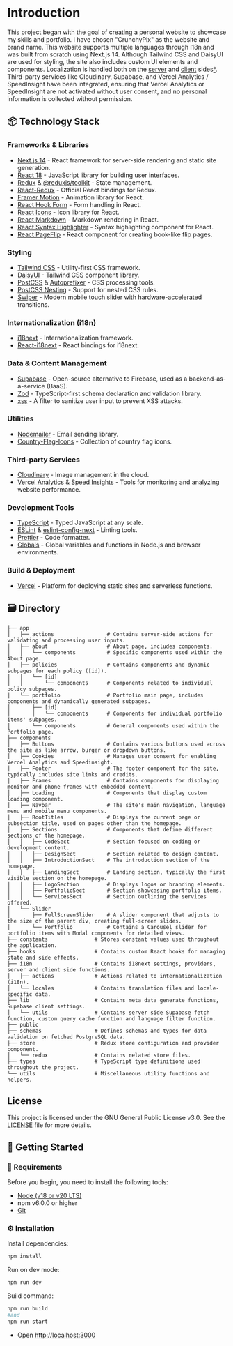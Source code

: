 # Introduction

This project began with the goal of creating a personal website to showcase my skills and portfolio. I have chosen "CrunchyPix" as the website and brand name. This website supports multiple languages through i18n and was built from scratch using Next.js 14. Although Tailwind CSS and DaisyUI are used for styling, the site also includes custom UI elements and components. Localization is handled both on the [server](/i18n/server.ts) and [client](/i18n/client.ts) sides[\*](/i18n/settings.ts). Third-party services like Cloudinary, Supabase, and Vercel Analytics / SpeedInsight have been integrated, ensuring that Vercel Analytics or SpeedInsight are not activated without user consent, and no personal information is collected without permission.

## 📦 Technology Stack

### Frameworks & Libraries

- [Next.js 14](https://nextjs.org) - React framework for server-side rendering and static site generation.
- [React 18](https://reactjs.org) - JavaScript library for building user interfaces.
- [Redux](https://redux.js.org) & [@reduxjs/toolkit](https://redux-toolkit.js.org) - State management.
- [React-Redux](https://react-redux.js.org) - Official React bindings for Redux.
- [Framer Motion](https://www.framer.com/motion/) - Animation library for React.
- [React Hook Form](https://react-hook-form.com) - Form handling in React.
- [React Icons](https://react-icons.github.io/react-icons/) - Icon library for React.
- [React Markdown](https://github.com/remarkjs/react-markdown) - Markdown rendering in React.
- [React Syntax Highlighter](https://github.com/react-syntax-highlighter/react-syntax-highlighter) - Syntax highlighting component for React.
- [React PageFlip](https://www.npmjs.com/package/react-pageflip) - React component for creating book-like flip pages.

### Styling

- [Tailwind CSS](https://tailwindcss.com) - Utility-first CSS framework.
- [DaisyUI](https://daisyui.com) - Tailwind CSS component library.
- [PostCSS](https://postcss.org) & [Autoprefixer](https://github.com/postcss/autoprefixer) - CSS processing tools.
- [PostCSS Nesting](https://github.com/csstools/postcss-nesting) - Support for nested CSS rules.
- [Swiper](https://swiperjs.com/react) - Modern mobile touch slider with hardware-accelerated transitions.

### Internationalization (i18n)

- [i18next](https://www.i18next.com) - Internationalization framework.
- [React-i18next](https://react.i18next.com) - React bindings for i18next.

### Data & Content Management

- [Supabase](https://supabase.com) - Open-source alternative to Firebase, used as a backend-as-a-service (BaaS).
- [Zod](https://zod.dev) - TypeScript-first schema declaration and validation library.
- [xss](https://www.npmjs.com/package/xss) - A filter to sanitize user input to prevent XSS attacks.

### Utilities

- [Nodemailer](https://nodemailer.com) - Email sending library.
- [Country-Flag-Icons](https://github.com/catamphetamine/country-flag-icons) - Collection of country flag icons.

### Third-party Services

- [Cloudinary](https://cloudinary.com) - Image management in the cloud.
- [Vercel Analytics](https://vercel.com/analytics) & [Speed Insights](https://vercel.com/speed-insights) - Tools for monitoring and analyzing website performance.

### Development Tools

- [TypeScript](https://www.typescriptlang.org) - Typed JavaScript at any scale.
- [ESLint](https://eslint.org) & [eslint-config-next](https://nextjs.org/docs/basic-features/eslint) - Linting tools.
- [Prettier](https://prettier.io) - Code formatter.
- [Globals](https://www.npmjs.com/package/globals) - Global variables and functions in Node.js and browser environments.

### Build & Deployment

- [Vercel](https://vercel.com) - Platform for deploying static sites and serverless functions.

## 🗃️ Directory

```
├── app
│   ├── actions                 # Contains server-side actions for validating and processing user inputs.
│   ├── about                   # About page, includes components.
│   │   └── components          # Specific components used within the About page.
│   ├── policies                # Contains components and dynamic subpages for each policy ([id]).
│   │   └── [id]
│   │       └── components      # Components related to individual policy subpages.
│   └── portfolio               # Portfolio main page, includes components and dynamically generated subpages.
│       ├── [id]
│       │   └── components      # Components for individual portfolio items' subpages.
│       └── components          # General components used within the Portfolio page.
├── components
│   ├── Buttons                 # Contains various buttons used across the site as like arrow, burger or dropdown buttons.
│   ├── Cookies                 # Manages user consent for enabling Vercel Analytics and Speedinsight.
│   ├── Footer                  # The footer component for the site, typically includes site links and credits.
│   ├── Frames                  # Contains components for displaying monitor and phone frames with embedded content.
│   ├── Loading                 # Components that display custom loading component.
│   ├── Navbar                  # The site's main navigation, language menu and mobile menu components.
│   ├── RootTitles              # Displays the current page or subsection title, used on pages other than the homepage.
│   ├── Sections                # Components that define different sections of the homepage.
│   │   ├── CodeSect            # Section focused on coding or development content.
│   │   ├── DesignSect          # Section related to design content.
│   │   ├── IntroductionSect    # The introduction section of the homepage.
│   │   ├── LandingSect         # Landing section, typically the first visible section on the homepage.
│   │   ├── LogoSection         # Displays logos or branding elements.
│   │   ├── PortfolioSect       # Section showcasing portfolio items.
│   │   └── ServicesSect        # Section outlining the services offered.
│   └── Slider
│       ├── FullScreenSlider    # A slider component that adjusts to the size of the parent div, creating full-screen slides.
│       └── Portfolio           # Contains a Carousel slider for portfolio items with Modal components for detailed views.
├── constants               # Stores constant values used throughout the application.
├── hooks                   # Contains custom React hooks for managing state and side effects.
├── i18n                    # Contains i18next settings, providers, server and client side functions.
│   ├── actions             # Actions related to internationalization (i18n).
│   └── locales             # Contains translation files and locale-specific data.
├── lib                     # Contains meta data generate functions, Supabase client settings.
│   └── utils               # Contains server side Supabase fetch function, custom query cache function and language filter function.
├── public
├── schemas                 # Defines schemas and types for data validation on fetched PostgreSQL data.
├── store                   # Redux store configuration and provider component.
│   └── redux               # Contains related store files.
├── types                   # TypeScript type definitions used throughout the project.
└── utils                   # Miscellaneous utility functions and helpers.

```

## License

This project is licensed under the GNU General Public License v3.0. See the [LICENSE](./LICENSE) file for more details.

## 🚀 Getting Started

### 👜 Requirements

Before you begin, you need to install the following tools:

- [Node (v18 or v20 LTS)](https://nodejs.org/en/download/)
- npm v6.0.0 or higher
- [Git](https://git-scm.com/downloads)

### ⚙️ Installation

Install dependencies:

```bash
npm install
```

Run on dev mode:

```bash
npm run dev
```

Build command:

```bash
npm run build
#and
npm run start
```

- Open [http://localhost:3000](http://localhost:8080)
